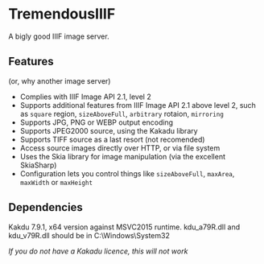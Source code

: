 # TremendousIIIF

A bigly good IIIF image server.

## Features

(or, why another image server)

- Complies with IIIF Image API 2.1, level 2
- Supports additional features from IIIF Image API 2.1 above level 2, such as `square` region, `sizeAboveFull`, `arbitrary` rotaion, `mirroring`
- Supports JPG, PNG or WEBP output encoding
- Supports JPEG2000 source, using the Kakadu library 
- Supports TIFF source as a last resort (not recomended)
- Access source images directly over HTTP, or via file system
- Uses the Skia library for image manipulation (via the excellent SkiaSharp)
- Configuration lets you control things like `sizeAboveFull`, `maxArea`, `maxWidth` or `maxHeight`

## Dependencies
Kakdu 7.9.1, x64 version against MSVC2015 runtime. kdu_a79R.dll and kdu_v79R.dll should be in C:\Windows\System32

*If you do not have a Kakadu licence, this will not work*

